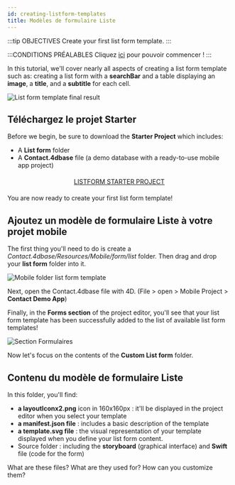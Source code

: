 ```yaml
---
id: creating-listform-templates
title: Modèles de formulaire Liste
---
```


:::tip OBJECTIVES Create your first list form template. :::

:::CONDITIONS PRÉALABLES Cliquez [ici](prerequisites.html) pour pouvoir commencer ! :::

In this tutorial, we'll cover nearly all aspects of creating a list form template such as: creating a list form with a **searchBar** and a table displaying an **image**, a **title**, and a **subtitle** for each cell.

![List form template final result](assets/en/custom-listform/custom-template-final-result.png)

## Téléchargez le projet Starter

Before we begin, be sure to download the **Starter Project** which includes:

* A **List form** folder
* A **Contact.4dbase** file (a demo database with a ready-to-use mobile app project)

<div style="text-align: center; margin-top: 20px; margin-bottom: 20px">
  <p spaces-before="0">
    <a class="button"
href="https://github.com/4d-for-ios/tutorial-CustomListForm/archive/513e9d4c378ac52a2a4bf84c7a96a132aecfb1c0.zip">LISTFORM STARTER PROJECT</a>
  </p>
</div>

You are now ready to create your first list form template!

## Ajoutez un modèle de formulaire Liste à votre projet mobile

The first thing you'll need to do is create a *Contact.4dbase/Resources/Mobile/form/list* folder. Then drag and drop your **list form** folder into it.

![Mobile folder list form template](assets/en/custom-listform/mobile-folder-custom-template.png)

Next, open the Contact.4dbase file with 4D. (File > open > Mobile Project > **Contact Demo App**)

Finally, in the **Forms section** of the project editor, you'll see that your list form template has been successfully added to the list of available list form templates!

![Section Formulaires](assets/en/custom-listform/custom-listform-template.png)

Now let's focus on the contents of the **Custom List form** folder.

## Contenu du modèle de formulaire Liste

In this folder, you'll find:

* **a layoutIconx2.png** icon in 160x160px : it'll be displayed in the project editor when you select your template
* **a manifest.json file** : includes a basic description of the template
* **a template.svg file** : the visual representation of your template displayed when you define your list form content.
* Source folder : including the **storyboard** (graphical interface) and **Swift** file (code for the form)

What are these files? What are they used for? How can you customize them?
